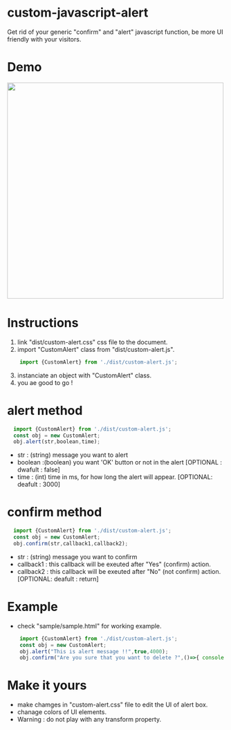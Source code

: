# custom-javascript-alert
Get rid of your generic "confirm" and "alert" javascript function, be more UI friendly with your visitors.

# Demo
<img src="https://worldsofashishpatel.com/projects/docs/ZoomBox--An-Interactive-and-feature-rich-vanilla-JavaScript-image-viewer-plugin-for-developers/demo/custom_alert_demo.gif" height="500">

# Instructions
1. link "dist/custom-alert.css" css file to the document.
2. import "CustomAlert" class from "dist/custom-alert.js".
```javascript
    import {CustomAlert} from './dist/custom-alert.js';
 ```
3. instanciate an object with "CustomAlert" class.
4. you ae good to go !

# alert method
```javascript
  import {CustomAlert} from './dist/custom-alert.js';
  const obj = new CustomAlert;
  obj.alert(str,boolean,time);
 ```
  - str : (string) message you want to alert
  - boolean :(boolean) you want 'OK' button or not in the alert [OPTIONAL : dwafult : false]
  - time : (int) time in ms, for how long the alert will appear. [OPTIONAL: deafult : 3000]

# confirm method
```javascript
  import {CustomAlert} from './dist/custom-alert.js';
  const obj = new CustomAlert;
  obj.confirm(str,callback1,callback2);
  ```
  - str : (string) message you want to confirm
  - callback1 : this callback will be exeuted after "Yes" (confirm) action.
  - callback2 : this callback will be exeuted after "No" (not confirm) action. [OPTIONAL: deafult : return]
  
# Example
   - check "sample/sample.html" for working example.
   ```javascript
       import {CustomAlert} from './dist/custom-alert.js';
       const obj = new CustomAlert;
       obj.alert("This is alert message !!",true,4000);
       obj.confirm("Are you sure that you want to delete ?",()=>{ console.log('deleted')} ,()=>{ console.log('not deleted')} );
   ```

# Make it yours
 - make chamges in "custom-alert.css" file to  edit the UI of alert box.
 - chanage colors of UI elements.
 - Warning :  do not play with any transform property.
